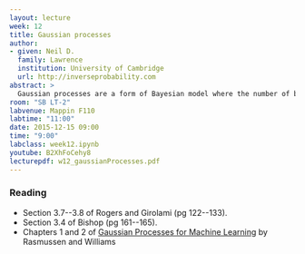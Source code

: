 ```yaml
---
layout: lecture
week: 12
title: Gaussian processes
author:
- given: Neil D.
  family: Lawrence
  institution: University of Cambridge
  url: http://inverseprobability.com
abstract: >
  Gaussian processes are a form of Bayesian model where the number of basis functions is taken to be infinite.
room: "SB LT-2"
labvenue: Mappin F110
labtime: "11:00"
date: 2015-12-15 09:00
time: "9:00"
labclass: week12.ipynb
youtube: B2XhFoCehy8
lecturepdf: w12_gaussianProcesses.pdf
---
```


### Reading

-  Section 3.7--3.8 of Rogers and Girolami (pg 122--133).
-  Section 3.4 of Bishop (pg 161--165).
-  Chapters 1 and 2 of [Gaussian Processes for Machine
   Learning](http://www.gaussianprocess.org/gpml/chapters/) by
   Rasmussen and Williams


